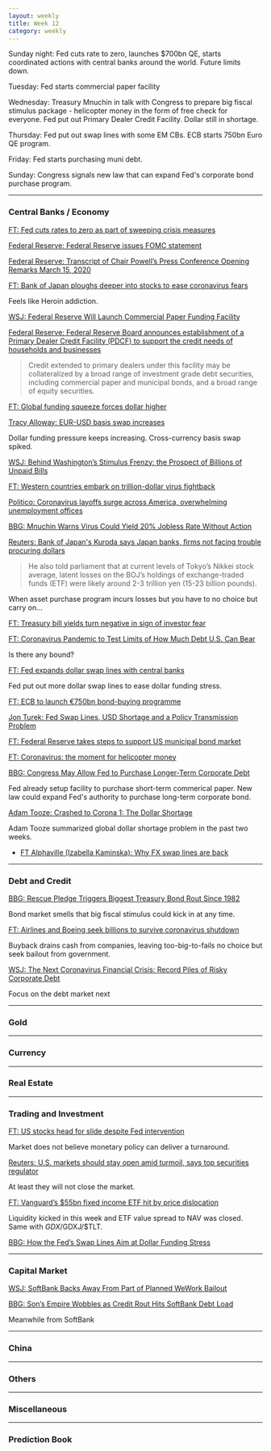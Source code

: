```yaml
---
layout: weekly
title: Week 12
category: weekly
---
```


Sunday night: Fed cuts rate to zero, launches $700bn QE, starts
coordinated actions with central banks around the world. Future
limits down.

Tuesday: Fed starts commercial paper facility

Wednesday: Treasury Mnuchin in talk with Congress to prepare big
fiscal stimulus package - helicopter money in the form of
free check for everyone. Fed put out Primary Dealer Credit Facility.
Dollar still in shortage.

Thursday: Fed put out swap lines with some EM CBs. ECB starts 750bn Euro
QE program.

Friday: Fed starts purchasing muni debt.

Sunday: Congress signals new law that can expand Fed's corporate bond
purchase program.



---
### Central Banks / Economy

[FT: Fed cuts rates to zero as part of sweeping crisis measures](
https://www.ft.com/content/a9a28bc0-66fb-11ea-a3c9-1fe6fedcca75)

[Federal Reserve: Federal Reserve issues FOMC statement](
https://www.federalreserve.gov/newsevents/pressreleases/monetary20200315a.htm)

[Federal Reserve: Transcript of Chair Powell’s Press Conference Opening Remarks
March 15, 2020](
https://www.federalreserve.gov/mediacenter/files/FOMCpresconf20200315.pdf)

[FT: Bank of Japan ploughs deeper into stocks to ease coronavirus fears](
https://www.ft.com/content/fd403436-674a-11ea-800d-da70cff6e4d3)

Feels like Heroin addiction.

[WSJ: Federal Reserve Will Launch Commercial Paper Funding Facility](
https://www.wsj.com/articles/federal-reserve-will-launch-commercial-paper-funding-facility-11584456371)

[Federal Reserve: Federal Reserve Board announces establishment of a Primary Dealer Credit Facility (PDCF) to support the credit needs of households and businesses](
https://www.federalreserve.gov/newsevents/pressreleases/monetary20200317b.htm)

> Credit extended to primary dealers under this facility may be collateralized
by a broad range of investment grade debt securities, including commercial
paper and municipal bonds, and a broad range of equity securities.

[FT: Global funding squeeze forces dollar higher](
https://www.ft.com/content/3ee752c6-684e-11ea-800d-da70cff6e4d3)

[Tracy Alloway: EUR-USD basis swap increases](
https://twitter.com/tracyalloway/status/1239841601435783173)

Dollar funding pressure keeps increasing. Cross-currency basis swap spiked.

[WSJ: Behind Washington’s Stimulus Frenzy: the Prospect of Billions of Unpaid Bills](
https://www.wsj.com/articles/behind-washingtons-stimulus-frenzy-the-prospect-of-billions-of-unpaid-bills-11584484157)

[FT: Western countries embark on trillion-dollar virus fightback](
https://www.ft.com/content/98fa56cc-6877-11ea-800d-da70cff6e4d3)

[Politico: Coronavirus layoffs surge across America, overwhelming unemployment offices](
https://www.politico.com/news/2020/03/17/coronavirus-layoffs-america-unemployment-134819)

[BBG: Mnuchin Warns Virus Could Yield 20% Jobless Rate Without Action](
https://www.bloomberg.com/news/articles/2020-03-17/mnuchin-warns-virus-could-yield-20-jobless-rate-without-action-k7wheob8)

[Reuters: Bank of Japan's Kuroda says Japan banks, firms not facing trouble procuring dollars](
https://uk.reuters.com/article/uk-japan-economy-boj-kuroda/bank-of-japans-kuroda-says-japan-banks-firms-not-facing-trouble-procuring-dollars-idUKKBN2150E2)

> He also told parliament that at current levels of Tokyo’s Nikkei stock
average, latent losses on the BOJ’s holdings of exchange-traded funds
(ETF) were likely around 2-3 trillion yen (15-23 billion pounds).

When asset purchase program incurs losses but you have to no choice but carry on...

[FT: Treasury bill yields turn negative in sign of investor fear](
https://www.ft.com/content/317bbb84-694f-11ea-800d-da70cff6e4d3)

[FT: Coronavirus Pandemic to Test Limits of How Much Debt U.S. Can Bear](
https://www.wsj.com/articles/u-s-deficit-set-to-soar-as-government-responds-to-coronavirus-11584568685)

Is there any bound?

[FT: Fed expands dollar swap lines with central banks](
https://www.ft.com/content/2ac4fe30-69e1-11ea-800d-da70cff6e4d3)

Fed put out more dollar swap lines to ease dollar funding stress.

[FT: ECB to launch €750bn bond-buying programme](
https://www.ft.com/content/711c5df2-695e-11ea-800d-da70cff6e4d3)

[Jon Turek: Fed Swap Lines, USD Shortage and a Policy Transmission Problem](
https://jonturek.blogspot.com/2020/03/fed-swap-lines-usd-shortage-and-policy.html)

[FT: Federal Reserve takes steps to support US municipal bond market](
https://www.ft.com/content/d71fb4be-6abc-11ea-a3c9-1fe6fedcca75)

[FT: Coronavirus: the moment for helicopter money](
https://www.ft.com/content/abd6bbd0-6a9f-11ea-800d-da70cff6e4d3)

[BBG: Congress May Allow Fed to Purchase Longer-Term Corporate Debt](
https://www.bloomberg.com/news/articles/2020-03-22/congress-may-allow-fed-to-purchase-longer-term-corporate-debt)

Fed already setup facility to purchase short-term commerical paper. New
law could expand Fed's authority to purchase long-term corporate bond.

[Adam Tooze: Crashed to Corona 1: The Dollar Shortage](
https://adamtooze.com/2020/03/22/crashed-to-corona-1-the-dollar-shortage)

Adam Tooze summarized global dollar shortage problem in the past two weeks.

* [FT Alphaville (Izabella Kaminska): Why FX swap lines are back](
  https://ftalphaville.ft.com/2020/03/16/1584369441000/Why-FX-swap-lines-are-back/)


---
### Debt and Credit

[BBG: Rescue Pledge Triggers Biggest Treasury Bond Rout Since 1982](
https://www.bloomberg.com/news/articles/2020-03-17/rescue-pledge-triggers-biggest-treasury-bond-rout-since-1982)

Bond market smells that big fiscal stimulus could kick in at any time.

[FT: Airlines and Boeing seek billions to survive coronavirus shutdown](
https://www.ft.com/content/7248b0fc-6857-11ea-a3c9-1fe6fedcca75)

Buyback drains cash from companies, leaving too-big-to-fails no
choice but seek bailout from government. 

[WSJ: The Next Coronavirus Financial Crisis: Record Piles of Risky Corporate Debt](
https://www.wsj.com/articles/the-next-coronavirus-financial-crisis-record-piles-of-risky-corporate-debt-11584627925)

Focus on the debt market next

---
### Gold

---
### Currency

---
### Real Estate

---
### Trading and Investment

[FT: US stocks head for slide despite Fed intervention](
https://www.ft.com/content/82c5c2ca-670e-11ea-800d-da70cff6e4d3)

Market does not believe monetary policy can deliver a turnaround.

[Reuters: U.S. markets should stay open amid turmoil, says top securities regulator](
https://www.reuters.com/article/us-usa-sec-markets/u-s-markets-should-stay-open-amid-turmoil-says-top-securities-regulator-idUSKBN2132C8?il=0)

At least they will not close the market.

[FT: Vanguard’s $55bn fixed income ETF hit by price dislocation](
ft.com/content/3d452b5c-a767-48ad-9b8d-ba3af7d54419)

Liquidity kicked in this week and ETF value spread to NAV was closed. Same
with $GDX/$GDXJ/$TLT.

[BBG: How the Fed’s Swap Lines Aim at Dollar Funding Stress](
https://www.bloomberg.com/news/articles/2020-03-17/how-cross-currency-basis-swaps-show-funding-stress-quicktake)

---
### Capital Market

[WSJ: SoftBank Backs Away From Part of Planned WeWork Bailout](
https://www.wsj.com/articles/softbank-backs-away-from-part-of-planned-wework-bailout-11584479235)

[BBG: Son’s Empire Wobbles as Credit Rout Hits SoftBank Debt Load](
https://www.bloomberg.com/news/articles/2020-03-18/son-s-empire-wobbles-as-credit-rout-hits-softbank-s-massive-debt)

Meanwhile from SoftBank

---
### China

---
### Others

---
### Miscellaneous

---
### Prediction Book
